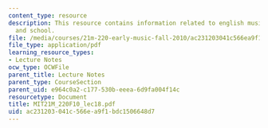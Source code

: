 ```yaml
---
content_type: resource
description: This resource contains information related to english music in church
  and school.
file: /media/courses/21m-220-early-music-fall-2010/ac231203041c566ea9f1bdc1506648d7_MIT21M_220F10_lec18.pdf
file_type: application/pdf
learning_resource_types:
- Lecture Notes
ocw_type: OCWFile
parent_title: Lecture Notes
parent_type: CourseSection
parent_uid: e964c0a2-c177-530b-eeea-6d9fa004f14c
resourcetype: Document
title: MIT21M_220F10_lec18.pdf
uid: ac231203-041c-566e-a9f1-bdc1506648d7
---
```

